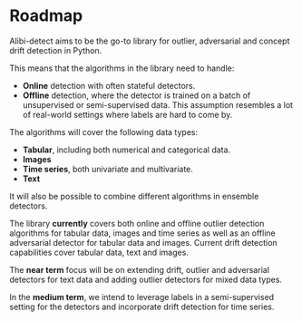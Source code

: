 # Roadmap

Alibi-detect aims to be the go-to library for outlier, adversarial and concept drift detection in Python. 

This means that the algorithms in the library need to handle:
* **Online** detection with often stateful detectors.
* **Offline** detection, where the detector is trained on a batch of unsupervised or semi-supervised data. This assumption resembles a lot of real-world settings where labels are hard to come by.

The algorithms will cover the following data types:
* **Tabular**, including both numerical and categorical data.
* **Images**
* **Time series**, both univariate and multivariate.
* **Text**

It will also be possible to combine different algorithms in ensemble detectors.

The library **currently** covers both online and offline outlier detection algorithms for 
tabular data, images and time series as well as an offline adversarial detector for 
tabular data and images. Current drift detection capabilities cover tabular data, text and images.

The **near term** focus will be on extending drift, outlier and adversarial detectors for 
text data and adding outlier detectors for mixed data types.

In the **medium term**, we intend to leverage labels in a semi-supervised setting for the
detectors and incorporate drift detection for time series.